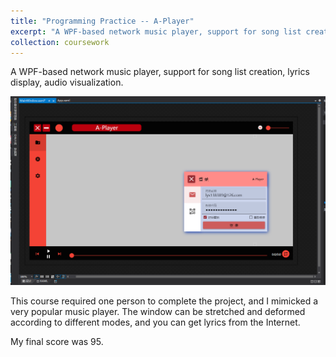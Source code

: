 ```yaml
---
title: "Programming Practice -- A-Player"
excerpt: "A WPF-based network music player, support for song list creation, lyrics display, audio visualization.<br/><img src='/images/A-Player.png'>"
collection: coursework
---
```


A WPF-based network music player, support for song list creation, lyrics display, audio visualization.

![](/images/A-Player.png)

This course required one person to complete the project, and I mimicked a very popular music player. The window can be stretched and deformed according to different modes, and you can get lyrics from the Internet.

My final score was 95.
